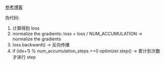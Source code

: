 [参考博客](https://wandb.ai/wandb_fc/tips/reports/How-to-Implement-Gradient-Accumulation-in-PyTorch--VmlldzoyMjMwOTk5)

伪代码:
1. 计算得到 loss
2. normalize the gradients: loss = loss / NUM_ACCUMULATION   -> normalize the gradients
3. loss.backward() -> 反向传播
4. if (idx+1) % num_accumulation_steps ==0  optimizer.step() -> 累计到次数才进行 step